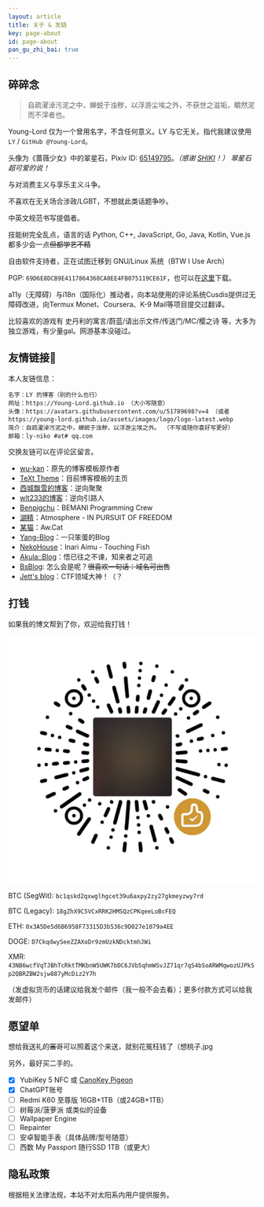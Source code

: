 ```yaml
---
layout: article
title: 关于 & 友链
key: page-about
id: page-about
pan_gu_zhi_bai: true
---
```


## 碎碎念

> 自疏濯淖污泥之中，蝉蜕于浊秽，以浮游尘埃之外，不获世之滋垢，皭然泥而不滓者也。

Young-Lord 仅为一个曾用名字，不含任何意义。LY 与它无关。指代我建议使用 `LY` / `GitHub @Young-Lord`。

头像为《蔷薇少女》中的翠星石，Pixiv ID: [65149795](https://www.pixiv.net/artworks/65149795)。*（感谢 [SHIKI](https://www.bilibili.com/video/BV1Bh411Y7gX)！）* *翠星石超可爱的说！*

与对消费主义与享乐主义斗争。

不喜欢在无关场合涉政/LGBT，不想就此类话题争吵。

中英文规范书写提倡者。

技能树完全乱点，语言的话 Python, C++, JavaScript, Go, Java, Kotlin, Vue.js 都多少会一点<del>但都学艺不精</del>

自由软件支持者，正在试图迁移到 GNU/Linux 系统（BTW I Use Arch）

PGP: `69D6E8DCB9E4117864368CA0EE4FB075119CE61F`，也可以在[这里](/pgp.asc)下载。

a11y（无障碍）与i18n（国际化）推动者，向本站使用的评论系统Cusdis提供过无障碍改进，向Termux Monet、Coursera、K-9 Mail等项目提交过翻译。

比较喜欢的游戏有 史丹利的寓言/蔚蓝/请出示文件/传送门/MC/樱之诗 等，大多为独立游戏，有少量gal。网游基本没碰过。

## 友情链接🔗

本人友链信息：

```plain
名字：LY 的博客（别的什么也行）
网址：https://Young-Lord.github.io （大小写随意）
头像：https://avatars.githubusercontent.com/u/51789698?v=4 （或者 https://young-lord.github.io/assets/images/logo/logo-latest.webp
简介：自疏濯淖污泥之中，蝉蜕于浊秽，以浮游尘埃之外。 （不写或随你喜好写更好）
邮箱：ly-niko #at# qq.com
```

交换友链可以在评论区留言。

- [wu-kan](https://wu-kan.github.io)：原先的博客模板原作者
- [TeXt Theme](https://tianqi.name)：目前博客模板的主页
- [西城飘雪的博客](https://blog.hoshi.tech/)：逆向聚聚
- [wlt233的博客](https://tqlwsl.moe/index.php/)：逆向引路人
- [Benpigchu](https://benpigchu.com/)：BEMANI Programming Crew
- [湖精](https://blog.awa.moe)：Atmosphere - IN PURSUIT OF FREEDOM
- [某猫](https://qmqaq.top)：Aw.Cat
- [Yang-Blog](https://bakayang.moe/)：一只笨蛋的Blog
- [NekoHouse](https://blog.amu.moe/)：Inari Aimu - Touching Fish
- [Akula::Blog](https://blog.akula.moe)：悟已往之不谏，知来者之可追
- [BsBlog](https://blog.bsdayo.moe/): 怎么会是呢？<del>很喜欢一句话：域名可出售</del>
- [Jett's blog](https://blog.jettchen.me/)：CTF领域大神！（？

## 打钱

如果我的博文帮到了你，欢迎给我打钱！

![微信赞赏码](/assets/images/donate/wechat.png)

BTC (SegWit): `bc1qskd2qxwglhgcet39u6axpy2zy27gkmeyzwy7rd`

BTC (Legacy): `18gZhX9C5VCxRRK2HMSQzCPKqeeLoBcFEQ`

ETH: `0x3A5De5d6B6958F73315D3b536c9D027e1079a4EE`

DOGE: `D7CkqdwySeeZZAXoDr9zmUzkNDcktmhJWi`

XMR: `43NB6wcfVqTJBhTcRktTMKbnW5UWK7bDC6JVb5qhmWSvJZ71qr7qS4bSoARWMqwozUJPkSp2QBRZBW2sjw887yMcDiz2Y7h`

（发虚拟货币的话建议给我发个邮件（我一般不会去看）；更多付款方式可以给我发邮件）

<!--
<script>
function storageAvailable(type) {
    var storage;
    try {
        storage = window[type];
        var x = '__storage_test__';
        storage.setItem(x, x);
        storage.removeItem(x);
        return true;
    }
    catch(e) {
        return e instanceof DOMException && (
            // everything except Firefox
            e.code === 22 ||
            // Firefox
            e.code === 1014 ||
            // test name field too, because code might not be present
            // everything except Firefox
            e.name === 'QuotaExceededError' ||
            // Firefox
            e.name === 'NS_ERROR_DOM_QUOTA_REACHED') &&
            // acknowledge QuotaExceededError only if there's something already stored
            (storage && storage.length !== 0);
    }
}

var ad_key = 'ad_enabled';
function ad_switch() {
	if(!storageAvailable('localStorage')) { alert("localStorage 不可用！"); return; }
	if(localStorage.getItem(ad_key) === null || localStorage.getItem(ad_key) === "0") { localStorage.setItem(ad_key, "1");document.getElementById("ad_switch").innerText = "（广告已开启，感谢支持~）"; }
	else { localStorage.setItem(ad_key, "0");document.getElementById("ad_switch").innerText = "（广告已关闭。）"; }
}
</script>

你也可以选择手动开启本站的 Google AdSense 广告！<a id="ad_switch" href="javascript:void(0)" onclick="ad_switch()">（点我切换广告开启状态）</a>
-->

## 愿望单

想给我送礼的<del>富哥</del>可以照着这个来送，就别花冤枉钱了（想桃子.jpg

另外，最好买二手的。

- [x] YubiKey 5 NFC 或 [CanoKey Pigeon](https://item.taobao.com/item.htm?id=664914723920)
- [x] ChatGPT账号
- [ ] Redmi K60 至尊版 16GB+1TB（或24GB+1TB）
- [ ] 树莓派/菠萝派 或类似的设备
- [ ] Wallpaper Engine
- [ ] Repainter
- [ ] 安卓智能手表（具体品牌/型号随意）
- [ ] 西数 My Passport 随行SSD 1TB（或更大）

## 隐私政策

根据相关法律法规，本站不对太阳系内用户提供服务。
